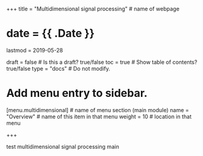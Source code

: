 +++
title = "Multidimensional signal processing"         # name of webpage

# date = {{ .Date }}
lastmod = 2019-05-28

draft = false  # Is this a draft? true/false
toc = true  # Show table of contents? true/false
type = "docs"  # Do not modify.

# Add menu entry to sidebar.
[menu.multidimensional]                       # name of menu section (main module)
  name = "Overview"        # name of this item in that menu
  weight = 10                           # location in that menu

+++

test multidimensional signal processing main
